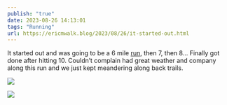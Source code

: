 ```yaml
---
publish: "true"
date: 2023-08-26 14:13:01
tags: "Running"
url: https://ericmwalk.blog/2023/08/26/it-started-out.html
---
```


It started out and was going to be a 6 mile [run](https://strava.com/activities/9724902402), then 7, then 8... Finally got done after hitting 10. Couldn’t complain had great weather and company along this run and we just kept meandering along back trails.

![](https://ericmwalk.blog/uploads/2023/bec1249715.jpg)

![](https://ericmwalk.blog/uploads/2023/91a65cf8-2eb2-4db2-af34-6300b6a0970f.jpg)